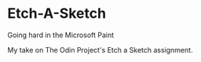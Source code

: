 # Etch-A-Sketch
Going hard in the Microsoft Paint

My take on The Odin Project's Etch a Sketch assignment.